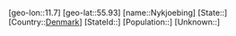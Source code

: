 ﻿---
location: [55.93,11.7]
type: City
tags:
- geo/City


SpocWebEntityId: 32995
isDeleted: false
confidential: public

---
[geo-lon::11.7]
[geo-lat::55.93]
[name::Nykjoebing]
[State::]
[Country::[Denmark](geo/Continent/Europe/Denmark.md)]
[StateId::]
[Population::]
[Unknown::]

